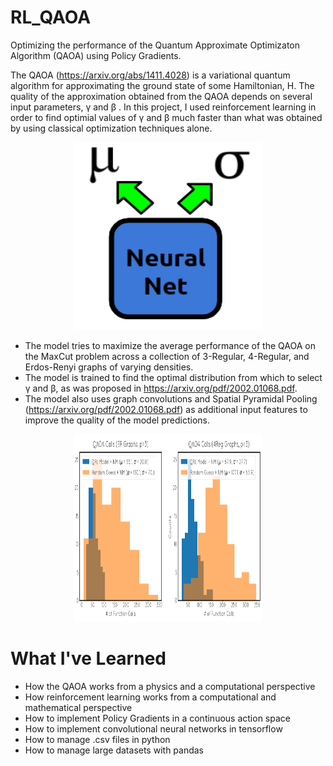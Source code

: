 # RL_QAOA
Optimizing the performance of the Quantum Approximate Optimizaton Algorithm (QAOA) using Policy Gradients. 

The QAOA (https://arxiv.org/abs/1411.4028) is a variational quantum algorithm for approximating the ground state of some Hamiltonian, H. The quality of the approximation obtained from the QAOA depends on several input parameters, &gamma; and &beta; . In this project, I used reinforcement learning in order to find optimial values of &gamma; and &beta; much faster than what was obtained by using classical optimization techniques alone. 

<p align="center">
  <img width="300" height="300" src="images/RL_Model.PNG">
</p>

* The model tries to maximize the average performance of the QAOA on the MaxCut problem across a collection of 3-Regular, 4-Regular, and Erdos-Renyi graphs of varying densities.
* The model is trained to find the optimal distribution from which to select &gamma; and &beta;, as was proposed in https://arxiv.org/pdf/2002.01068.pdf. 
* The model also uses graph convolutions and Spatial Pyramidal Pooling (https://arxiv.org/pdf/2002.01068.pdf) as additional input features to improve the quality of the model predictions.

<p align="center">
  <img width="300" height="300" src="images/RL_Perf.PNG">
</p>

# What I've Learned
* How the QAOA works from a physics and a computational perspective
* How reinforcement learning works from a computational and mathematical perspective 
* How to implement Policy Gradients in a continuous action space
* How to implement convolutional neural networks in tensorflow
* How to manage .csv files in python
* How to manage large datasets with pandas
